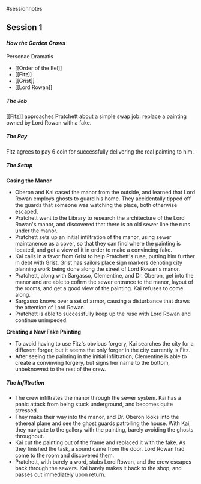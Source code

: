 #sessionnotes

## Session 1
#### *How the Garden Grows*

Personae Dramatis
- [[Order of the Eel]]
- [[Fitz]]
- [[Grist]]
- [[Lord Rowan]]

##### The Job
[[Fitz]] approaches Pratchett about a simple swap job: replace a painting owned by Lord Rowan with a fake. 

##### The Pay
Fitz agrees to pay 6 coin for successfully delivering the real painting to him.

##### The Setup
**Casing the Manor**
- Oberon and Kai cased the manor from the outside, and learned that Lord Rowan employs ghosts to guard his home. They accidentally tipped off the guards that someone was watching the place, both otherwise escaped.
- Pratchett went to the Library to research the architecture of the Lord Rowan's manor, and discovered that there is an old sewer line the runs under the manor. 
- Pratchett sets up an initial infiltration of the manor, using sewer maintanence as a cover, so that they can find where the painting is located, and get a view of it in order to make a convincing fake. 
- Kai calls in a favor from Grist to help Pratchett's ruse, putting him further in debt with Grist. Grist has sailors place sign markers denoting city planning work being done along the street of Lord Rowan's manor.
- Pratchett, along with Sargasso, Clementine, and Dr. Oberon, get into the manor and are able to cofirm the sewer entrance to the manor, layout of the rooms, and get a good view of the painting. Kai refuses to come along.
- Sargasso knows over a set of armor, causing a disturbance that draws the attention of Lord Rowan. 
- Pratchett is able to successfully keep up the ruse with Lord Rowan and continue unimpeded.

**Creating a New Fake Painting**
- To avoid having to use Fitz's obvious forgery, Kai searches the city for a different forger, but it seems the only forger in the city currently is Fitz.
- After seeing the painting in the initial infiltration, Clementine is able to create a convinving forgery, but signs her name to the bottom, unbeknownst to the rest of the crew.

##### The Infiltration
- The crew infiltrates the manor through the sewer system. Kai has a panic attack from being stuck underground, and becomes quite stressed.
- They make their way into the manor, and Dr. Oberon looks into the ethereal plane and see the ghost guards patrolling the house. With Kai, they navigate to the gallery with the painting, barely avoiding the ghosts throughout. 
- Kai cut the painting out of the frame and replaced it with the fake. As they finished the task, a sound came from the door. Lord Rowan had come to the room and discovered them.
- Pratchett, with barely a word, stabs Lord Rowan, and the crew escapes back through the sewers. Kai barely makes it back to the shop, and passes out immediately upon return.
